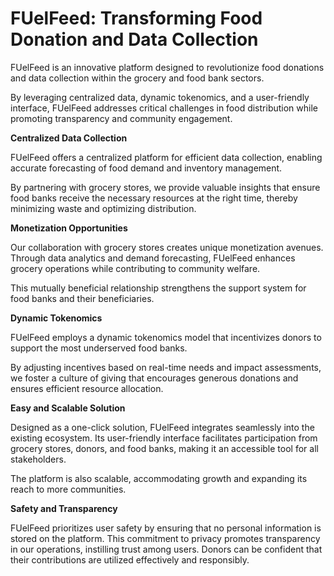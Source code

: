 
# FUelFeed: Transforming Food Donation and Data Collection

FUelFeed is an innovative platform designed to revolutionize food donations and data collection within the grocery and food bank sectors. 

By leveraging centralized data, dynamic tokenomics, and a user-friendly interface, FUelFeed addresses critical challenges in food distribution while promoting transparency and community engagement.

**Centralized Data Collection**

FUelFeed offers a centralized platform for efficient data collection, enabling accurate forecasting of food demand and inventory management. 

By partnering with grocery stores, we provide valuable insights that ensure food banks receive the necessary resources at the right time, thereby minimizing waste and optimizing distribution.

**Monetization Opportunities**

Our collaboration with grocery stores creates unique monetization avenues. Through data analytics and demand forecasting, FUelFeed enhances grocery operations while contributing to community welfare.

This mutually beneficial relationship strengthens the support system for food banks and their beneficiaries.

**Dynamic Tokenomics**

FUelFeed employs a dynamic tokenomics model that incentivizes donors to support the most underserved food banks. 

By adjusting incentives based on real-time needs and impact assessments, we foster a culture of giving that encourages generous donations and ensures efficient resource allocation.

**Easy and Scalable Solution**

Designed as a one-click solution, FUelFeed integrates seamlessly into the existing ecosystem. Its user-friendly interface facilitates participation from grocery stores, donors, and food banks, making it an accessible tool for all stakeholders.

The platform is also scalable, accommodating growth and expanding its reach to more communities.

**Safety and Transparency**

FUelFeed prioritizes user safety by ensuring that no personal information is stored on the platform. This commitment to privacy promotes transparency in our operations, instilling trust among users. Donors can be confident that their contributions are utilized effectively and responsibly.
